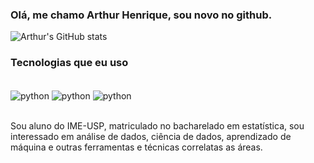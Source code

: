 ### Olá, me chamo Arthur Henrique, sou novo no github.

![Arthur's GitHub stats](https://github-readme-stats.vercel.app/api?username=arthuraraujo0&theme=github_dark&show_icons=true)


### Tecnologias que eu uso

<div style = "display: inline_block"><br/>
<img align = "center" alt = "python" src = https://img.shields.io/badge/Python-14354C?style=for-the-badge&logo=python&logoColor=white/>
<img align = "center" alt = "python" src = https://img.shields.io/badge/RStudio-75AADB?style=for-the-badge&logo=RStudio&logoColor=white/>
<img align = "center" alt = "python" src = https://img.shields.io/badge/MySQL-005C84?style=for-the-badge&logo=mysql&logoColor=white/>

</div><br/>

Sou aluno do IME-USP, matriculado no bacharelado em estatística, sou interessado em análise de dados, ciência de dados, aprendizado de máquina e outras ferramentas e técnicas correlatas as áreas.



